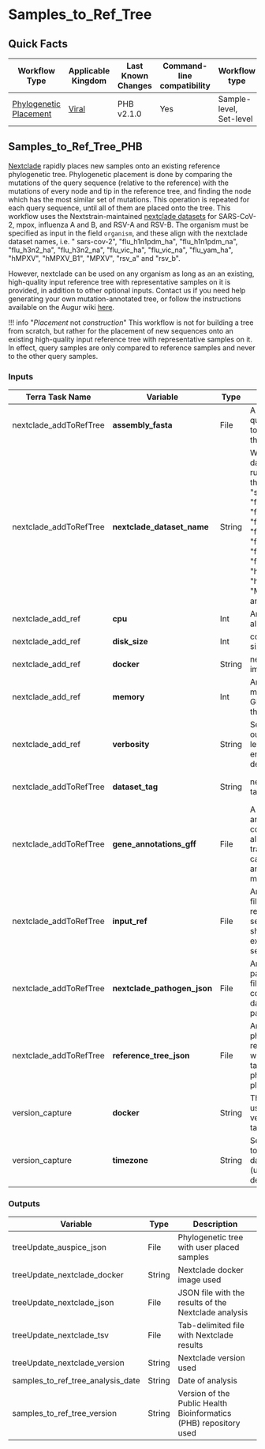 # Samples_to_Ref_Tree

## Quick Facts

| **Workflow Type** | **Applicable Kingdom** | **Last Known Changes** | **Command-line compatibility** | **Workflow type** |
|---|---|---|---|---|
| [Phylogenetic Placement](../../workflows_overview/workflows-type.md/#phylogenetic-placement) | [Viral](../../workflows_overview/workflows-kingdom.md/#viral) | PHB v2.1.0 | Yes | Sample-level, Set-level |

## Samples_to_Ref_Tree_PHB

[Nextclade](https://docs.nextstrain.org/projects/nextclade/en/stable/index.html) rapidly places new samples onto an existing reference phylogenetic tree. Phylogenetic placement is done by comparing the mutations of the query sequence (relative to the reference) with the mutations of every node and tip in the reference tree, and finding the node which has the most similar set of mutations. This operation is repeated for each query sequence, until all of them are placed onto the tree. This workflow uses the Nextstrain-maintained [nextclade datasets](https://github.com/nextstrain/nextclade_data) for SARS-CoV-2, mpox, influenza A and B, and RSV-A and RSV-B. The organism must be specified as input in the field `organism`, and these align with the nextclade dataset names, i.e. " sars-cov-2", "flu_h1n1pdm_ha", "flu_h1n1pdm_na", "flu_h3n2_ha", "flu_h3n2_na", "flu_vic_ha", "flu_vic_na", "flu_yam_ha", "hMPXV", "hMPXV_B1", "MPXV", "rsv_a" and "rsv_b".

However, nextclade can be used on any organism as long as an an existing, high-quality input reference tree with representative samples on it is provided, in addition to other optional inputs. Contact us if you need help generating your own mutation-annotated tree, or follow the instructions available on the Augur wiki [here](https://docs.nextstrain.org/projects/augur/en/stable/index.html).

!!! info "_Placement_ not _construction_"
    This workflow is not for building a tree from scratch, but rather for the placement of new sequences onto an existing high-quality input reference tree with representative samples on it. In effect, query samples are only compared to reference samples and never to the other query samples.

### Inputs

| **Terra Task Name** | **Variable** | **Type** | **Description** | **Default attribute** | **Status** |
|---|---|---|---|---|---|
| nextclade_addToRefTree | **assembly_fasta** | File | A fasta file with query sequence(s) to be placed onto the global tree |  | Required |
| nextclade_addToRefTree | **nextclade_dataset_name** | String | What nextclade dataset name to run nextclade on; the options are: "sars-cov-2", "flu_h1n1pdm_ha", "flu_h1n1pdm_na", "flu_h3n2_ha", "flu_h3n2_na", "flu_vic_ha", "flu_vic_na", "flu_yam_ha", "hMPXV", "hMPXV_B1", "MPXV", "rsv_a" and "rsv_b"  |  | Required |
| nextclade_add_ref | **cpu** | Int | Amount of CPUs to allocate to the task | 2 | Optional |
| nextclade_add_ref | **disk_size** | Int | computation disk size | 100 | Optional |
| nextclade_add_ref | **docker** | String | nextclade docker image | us-docker.pkg.dev/general-theiagen/nextstrain/nextclade:3.3.1 | Optional |
| nextclade_add_ref | **memory** | Int | Amount of memory/RAM (in GB) to allocate to the task | 4 | Optional |
| nextclade_add_ref | **verbosity** | String | Set the nextclade output verbosity level. Options: off, error, warn, info, debug, trace | "warn" | Optional |
| nextclade_addToRefTree | **dataset_tag** | String | nextclade dataset tag | Uses the dataset tag associated with the nextclade docker image version | Optional |
| nextclade_addToRefTree | **gene_annotations_gff** | File | A genome annotations file for codon-aware alignment, gene translation and calling of aminoacid mutations | Uses the genome annotation associated with the nextclade dataset name | Optional |
| nextclade_addToRefTree | **input_ref** | File | An optional FASTA file containing reference sequence. This file should contain exactly 1 sequence. | Uses the reference fasta associated with the specified nextclade dataset name | Optional |
| nextclade_addToRefTree | **nextclade_pathogen_json** | File | An optional pathogen JSON file containing configuration and data specific to a pathogen. | Uses the reference pathogen JSON file associated with the specified nextclade dataset name | Optional |
| nextclade_addToRefTree | **reference_tree_json** | File | An optional phylogenetic reference tree file which serves as a target for phylogenetic placement | Uses the reference tree associated with the specified nextclade dataset name | Optional |
| version_capture | **docker** | String | The Docker image used to run the version_capture task | "us-docker.pkg.dev/general-theiagen/theiagen/alpine-plus-bash:3.20.0" | Optional |
| version_capture | **timezone** | String | Set the time zone to get an accurate date of analysis (uses UTC by default) |  | Optional |

### Outputs

| **Variable** | **Type** | **Description** |
|---|---|---|
| treeUpdate_auspice_json | File | Phylogenetic tree with user placed samples |
| treeUpdate_nextclade_docker | String | Nextclade docker image used |
| treeUpdate_nextclade_json | File | JSON file with the results of the Nextclade analysis |
| treeUpdate_nextclade_tsv | File | Tab-delimited file with Nextclade results |
| treeUpdate_nextclade_version | String | Nextclade version used |
| samples_to_ref_tree_analysis_date | String | Date of analysis |
| samples_to_ref_tree_version | String | Version of the Public Health Bioinformatics (PHB) repository used |
